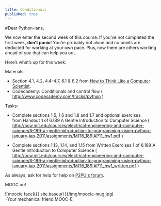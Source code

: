 ```yaml
---
title: Conditionals
published: true
---
```


#Dear Python-ians,

We now enter the second week of this course. If you’ve not completed the first week, __don’t panic!__ You’re probably not alone and no points are deducted for working at your own pace. Plus, now there are others working ahead of you that can help you out.

Here’s what’s up for this week:

Materials:


* Section 4.1, 4.2, 4.4-4.7, 6.1 & 6.2 from [How to Think Like a Computer Scientist]( http://www.greenteapress.com/thinkpython/thinkCSpy/html/index.html ).
* Codecademy: Conditionals and control flow ( http://www.codecademy.com/tracks/python ) 


Tasks:

* Complete sections 1.5, 1.6 and 1.8 and 1.7 and optional exercises from Handout 1 of 6.189 A Gentle Introduction to Computer Science ( http://ocw.mit.edu/courses/electrical-engineering-and-computer-science/6-189-a-gentle-introduction-to-programming-using-python-january-iap-2011/assignments/MIT6_189IAP11_hw1.pdf )
 
* Complete sections 1.13, 1.14, and 1.15 from Written Exercises 1 of 6.189 A Gentle Introduction to Computer Science ( http://ocw.mit.edu/courses/electrical-engineering-and-computer-science/6-189-a-gentle-introduction-to-programming-using-python-january-iap-2011/assignments/MIT6_189IAP11_hw1_written.pdf ) 


As always, ask for help for help on [P2PU's forum](http://discourse.p2pu.org/c/gentle-introduction-to-python).

MOOC on!

![moocie face]({{ site.baseurl }}/img/moocie-mug.jpg)  
–Your mechanical friend MOOC-E
